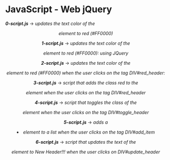# JavaScript - Web jQuery

***0-script.js*** -> *updates the text color of the <header> element to red (#FF0000)*

***1-script.js*** -> *updates the text color of the <header> element to red (#FF0000): using JQuery*

***2-script.js*** -> *updates the text color of the <header> element to red (#FF0000) when the user clicks on the tag DIV#red_header:*

***3-script.js*** -> *script that adds the class red to the <header> element when the user clicks on the tag DIV#red_header*

***4-script.js*** -> *script that toggles the class of the <header> element when the user clicks on the tag DIV#toggle_header*

***5-script.js*** -> *adds a <li> element to a list when the user clicks on the tag DIV#add_item*

***6-script.js*** -> *script that updates the text of the <header> element to New Header!!! when the user clicks on DIV#update_header*
